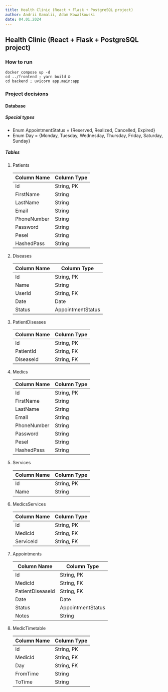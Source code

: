 ```yaml
---
title: Health Clinic (React + Flask + PostgreSQL project)
author: Andrii Gamalii, Adam Kowalkowski
date: 04.01.2024
---
```


## Health Clinic (React + Flask + PostgreSQL project)

### How to run

```shell
docker compose up -d
cd ../frontend ; yarn build &
cd backend ; uvicorn app.main:app
```

### Project decisions

#### Database

##### Special types

- Enum AppointmentStatus = {Reserved, Realized, Cancelled, Expired}
- Enum Day = {Monday, Tuesday, Wednesday, Thursday, Friday, Saturday, Sunday}

##### Tables

1. Patients

    | Column Name   | Column Type |
    |---------------|-------------|
    | Id            | String, PK  |
    | FirstName     | String      |
    | LastName      | String      |
    | Email         | String      |
    | PhoneNumber   | String      |
    | Password      | String      |
    | Pesel         | String      |
    | HashedPass    | String      |

2. Diseases

    | Column Name       | Column Type           |
    |-------------------|-----------------------|
    | Id                | String, PK            |
    | Name              | String                |
    | UserId            | String, FK            |
    | Date              | Date                  |
    | Status            | AppointmentStatus     |

3. PatientDiseases

    | Column Name       | Column Type |
    |-------------------|-------------|
    | Id                | String, PK  |
    | PatientId         | String, FK  |
    | DiseaseId         | String, FK  |

4. Medics

    | Column Name   | Column Type |
    |---------------|-------------|
    | Id            | String, PK  |
    | FirstName     | String      |
    | LastName      | String      |
    | Email         | String      |
    | PhoneNumber   | String      |
    | Password      | String      |
    | Pesel         | String      |
    | HashedPass    | String      |

5. Services

    | Column Name       | Column Type |
    |-------------------|-------------|
    | Id                | String, PK  |
    | Name              | String      |

6. MedicsServices

    | Column Name       | Column Type |
    |-------------------|-------------|
    | Id                | String, PK  |
    | MedicId           | String, FK  |
    | ServiceId         | String, FK  |

7. Appointments

    | Column Name       | Column Type           |
    |-------------------|-----------------------|
    | Id                | String, PK            |
    | MedicId           | String, FK            |
    | PatientDiseaseId  | String, FK            |
    | Date              | Date                  |
    | Status            | AppointmentStatus     |
    | Notes             | String                |

8. MedicTimetable

    | Column Name       | Column Type           |
    |-------------------|-----------------------|
    | Id                | String, PK            |
    | MedicId           | String, FK            |
    | Day               | String, FK            |
    | FromTime          | String                |
    | ToTime            | String                |
